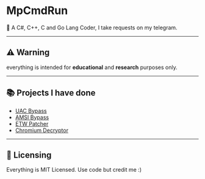 # MpCmdRun

🚀 A C#, C++, C and Go Lang Coder, I take requests on my telegram.

---

## ⚠️ Warning

everything is intended for **educational** and **research** purposes only.

---

## 📚 Projects I have done
- [UAC Bypass](https://github.com/MpCmdRun/uac-bypass)
- [AMSI Bypass](https://github.com/MpCmdRun/Amsi-Patch)
- [ETW Patcher](https://github.com/MpCmdRun/Etw-Patch)
- [Chromium Decryptor](https://github.com/MpCmdRun/Chromium-Decryptor)

---

## 📜 Licensing

Everything is MIT Licensed. Use code but credit me :)
